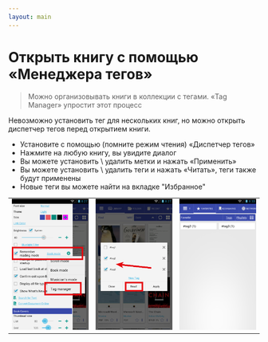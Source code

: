 ```yaml
---
layout: main
---
```


# Открыть книгу с помощью «Менеджера тегов»

> Можно организовывать книги в коллекции с тегами. «Tag Manager» упростит этот процесс

Невозможно установить тег для нескольких книг, но можно открыть диспетчер тегов перед открытием книги.

* Установите с помощью (помните режим чтения) «Диспетчер тегов»
* Нажмите на любую книгу, вы увидите диалог
* Вы можете установить \ удалить метки и нажать «Применить»
* Вы можете установить \ удалить теги и нажать «Читать», теги также будут применены
* Новые теги вы можете найти на вкладке &quot;Избранное&quot;

||||
|-|-|-|
|![](1.png)|![](2.png)|![](3.png)|
